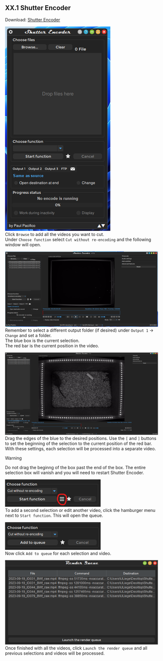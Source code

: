   
  
## XX.1 Shutter Encoder  
  
Download: [Shutter Encoder](https://www.shutterencoder.com/en/)  
  
![dc8b5026bc20d65af92ea3b19ac0446edd27a200c1c572467609a8bc9c507623.png](./assets/img/d/c/8/dc8b5026bc20d65af92ea3b19ac0446edd27a200c1c572467609a8bc9c507623.png)    
Click `Browse` to add all the videos you want to cut.    
Under `Choose function` select `Cut without re-encoding` and the following window will open.  
  
![3d9302093961222d135a678d9a30db504c94fc9210cadc66b1b58f83a4d2670c.png](./assets/img/3/d/9/3d9302093961222d135a678d9a30db504c94fc9210cadc66b1b58f83a4d2670c.png)    
Remember to select a different output folder (if desired) under `Output 1` → `Change` and set a folder.    
The blue box is the current selection.    
The red bar is the current position in the video.  
  
![f65bf29016800bf910d2fca661e307f9973281292823645bfa525950a394911c.png](./assets/img/f/6/5/f65bf29016800bf910d2fca661e307f9973281292823645bfa525950a394911c.png)    
Drag the edges of the blue to the desired positions. Use the `[` and `]` buttons to set the beginning of the selection to the current position of the red bar.    
With these settings, each selection will be processed into a separate video.  
  
> [!warning]    
> Do not drag the beginng of the box past the end of the box. The entire selection box will vanish and you will need to restart Shutter Encoder.  
  
![bb05aece2980a7fb1661680aa0d044a6089fb9e205e8d3606eed3ebbc9abb0f9.png](./assets/img/b/b/0/bb05aece2980a7fb1661680aa0d044a6089fb9e205e8d3606eed3ebbc9abb0f9.png)    
To add a second selection or edit another video, click the hamburger menu next to `Start function`. This will open the queue.  
  
![a9d3a272ff77c1dd9f98386312673fbd07b1fed048e4a38f37e7dc18652b0bb1.png](./assets/img/a/9/d/a9d3a272ff77c1dd9f98386312673fbd07b1fed048e4a38f37e7dc18652b0bb1.png)    
Now click `Add to queue` for each selection and video.  
  
![50424fc879ec29cff546c5bdbbc67ed42f8b341203c26830dfa624baddbd43f7.png](./assets/img/5/0/4/50424fc879ec29cff546c5bdbbc67ed42f8b341203c26830dfa624baddbd43f7.png)    
Once finished with all the videos, click `Launch the render queue` and all previous selections and videos will be processed.  
